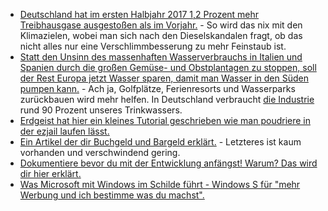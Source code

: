 * [Deutschland hat im ersten Halbjahr 2017 1,2 Prozent mehr Treibhausgase ausgestoßen als im Vorjahr.](http://www.sonnenseite.com/de/umwelt/emissionen-steigen-um-5-millionen-tonnen.html) - So wird das nix mit den Klimazielen, wobei man sich nach den Dieselskandalen fragt, ob das nicht alles nur eine Verschlimmbesserung zu mehr Feinstaub ist.
* [Statt den Unsinn des massenhaften Wasserverbrauchs in Italien und Spanien durch die großen Gemüse- und Obstplantagen zu stoppen, soll der Rest Europa jetzt Wasser sparen, damit man Wasser in den Süden pumpen kann.](https://www.heise.de/tp/features/Kann-EU-weites-Wassersparen-den-Wassermangel-in-Spanien-und-Italien-mindern-3793293.html) - Ach ja, Golfplätze, Ferienresorts und Wasserparks zurückbauen wird mehr helfen. In Deutschland verbraucht [die Industrie](https://www.heise.de/forum/Telepolis/Kommentare/Kann-EU-weites-Wassersparen-den-Wassermangel-in-Spanien-und-Italien-mindern/Trinkwasser-sparen-in-Deutschland-heisst/posting-30829468/show/) rund 90 Prozent unseres Trinkwassers.
* [Erdgeist hat hier ein kleines Tutorial geschrieben wie man poudriere in der ezjail laufen lässt.](http://erdgeist.org/posts/2017/poudriere-in-ezjail.html)
* [Ein Artikel der dir Buchgeld und Bargeld erklärt.](http://npr.news.eulu.info/2017/08/07/eu-bankrun-das-geld-gehoert-dir-aber-ich-geb-es-dir-nicht/?pk_campaign=feed&pk_kwd=eu-bankrun-das-geld-gehoert-dir-aber-ich-geb-es-dir-nicht) - Letzteres ist kaum vorhanden und verschwindend gering.
* [Dokumentiere bevor du mit der Entwicklung anfängst! Warum? Das wird dir hier erklärt.](https://opensource.com/article/17/8/doc-driven-development)
* [Was Microsoft mit Windows im Schilde führt - Windows S für "mehr Werbung und ich bestimme was du machst".](https://www.golem.de/news/windows-10-s-im-test-das-s-steht-fuer-schlechtes-marketing-1708-129318.html)
